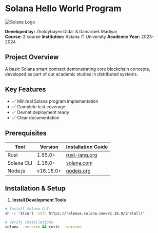 # Solana Hello World Program

![Solana Logo](https://solana.com/src/img/branding/solanaLogoMark.svg)

**Developed by:** Zholdybayev Didar & Daniarbek Madiyar  
**Course:** 2 course
**Institution:** Astana IT University
**Academic Year:** 2023-2024

## Project Overview
A basic Solana smart contract demonstrating core blockchain concepts, developed as part of our academic studies in distributed systems.

## Key Features
- ✅ Minimal Solana program implementation
- ✅ Complete test coverage
- ✅ Devnet deployment ready
- ✅ Clear documentation

## Prerequisites

| Tool | Version | Installation Guide |
|------|---------|--------------------|
| Rust | 1.65.0+ | [rust-lang.org](https://www.rust-lang.org/tools/install) |
| Solana CLI | 1.16.0+ | [solana.com](https://solana.com/docs/intro/installation) |
| Node.js | v16.15.0+ | [nodejs.org](https://nodejs.org/) |

## Installation & Setup

1. **Install Development Tools**
```bash
# Install Solana CLI
sh -c "$(curl -sSfL https://release.solana.com/v1.16.0/install)"

# Verify installations
solana --version && rustc --version
